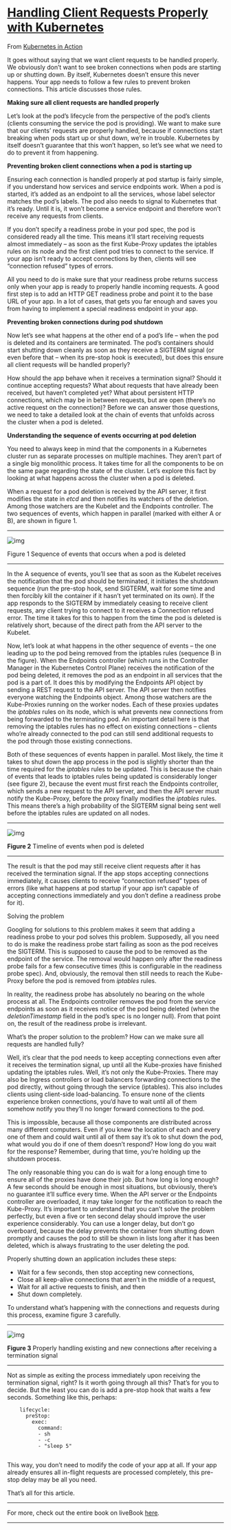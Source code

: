# [Handling Client Requests Properly with Kubernetes](https://freecontent.manning.com/handling-client-requests-properly-with-kubernetes/)

From [Kubernetes in Action](https://www.manning.com/books/kubernetes-in-action) 

It goes without saying that we want client requests to be handled  properly. We obviously don’t want to see broken connections when pods  are starting up or shutting down. By itself, Kubernetes doesn’t ensure  this never happens. Your app needs to follow a few rules to prevent  broken connections. This article discusses those rules.

**Making sure all client requests are handled properly**

Let’s look at the pod’s lifecycle from the perspective of the pod’s  clients (clients consuming the service the pod is providing). We want to make sure that our clients’ requests are properly handled, because if  connections start breaking when pods start up or shut down, we’re in  trouble. Kubernetes by itself doesn’t guarantee that this won’t happen,  so let’s see what we need to do to prevent it from happening.

**Preventing broken client connections when a pod is starting up**

Ensuring each connection is handled properly at pod startup is fairly simple, if you understand how services and service endpoints work. When a pod is started, it’s added as an endpoint to all the services, whose  label selector matches the pod’s labels. The pod also needs to signal to Kubernetes that it’s ready. Until it is, it won’t become a service  endpoint and therefore won’t receive any requests from clients.

If you don’t specify a readiness probe in your pod spec, the pod is  considered ready all the time. This means it’ll start receiving requests almost immediately – as soon as the first Kube-Proxy updates the  iptables rules on its node and the first client pod tries to connect to  the service. If your app isn’t ready to accept connections by then,  clients will see “connection refused” types of errors.

All you need to do is make sure that your readiness probe returns  success only when your app is ready to properly handle incoming  requests. A good first step is to add an HTTP GET readiness probe and  point it to the base URL of your app. In a lot of cases, that gets you  far enough and saves you from having to implement a special readiness  endpoint in your app.

**Preventing broken connections during pod shutdown**

Now let’s see what happens at the other end of a pod’s life – when  the pod is deleted and its containers are terminated. The pod’s  containers should start shutting down cleanly as soon as they receive a  SIGTERM signal (or even before that – when its pre-stop hook is  executed), but does this ensure all client requests will be handled  properly?

How should the app behave when it receives a termination signal?  Should it continue accepting requests? What about requests that have  already been received, but haven’t completed yet? What about persistent  HTTP connections, which may be in between requests, but are open  (there’s no active request on the connection)? Before we can answer  those questions, we need to take a detailed look at the chain of events  that unfolds across the cluster when a pod is deleted.

**Understanding the sequence of events occurring at pod deletion**

You need to always keep in mind that the components in a Kubernetes  cluster run as separate processes on multiple machines. They aren’t part of a single big monolithic process. It takes time for all the  components to be on the same page regarding the state of the cluster.  Let’s explore this fact by looking at what happens across the cluster  when a pod is deleted.

When a request for a pod deletion is received by the API server, it first modifies the state in *etcd* and then notifies its watchers of the deletion. Among those watchers  are the Kubelet and the Endpoints controller. The two sequences of  events, which happen in parallel (marked with either A or B), are shown  in figure 1.

------

![img](https://freecontent.manning.com/wp-content/uploads/Luksa_HCRPwK_01.png)

Figure 1 Sequence of events that occurs when a pod is deleted

------

In the A sequence of events, you’ll see that as soon as the Kubelet  receives the notification that the pod should be terminated, it  initiates the shutdown sequence (run the pre-stop hook, send SIGTERM,  wait for some time and then forcibly kill the container if it hasn’t yet terminated on its own). If the app responds to the SIGTERM by  immediately ceasing to receive client requests, any client trying to  connect to it receives a Connection refused error. The time it takes for this to happen from the time the pod is deleted is relatively short,  because of the direct path from the API server to the Kubelet.

Now, let’s look at what happens in the other sequence of events – the one leading up to the pod being removed from the iptables rules  (sequence B in the figure). When the Endpoints controller (which runs in the Controller Manager in the Kubernetes Control Plane) receives the  notification of the pod being deleted, it removes the pod as an endpoint in all services that the pod is a part of. It does this by modifying  the Endpoints API object by sending a REST request to the API server.  The API server then notifies everyone watching the Endpoints object.  Among those watchers are the Kube-Proxies running on the worker nodes.  Each of these proxies updates the *iptables* rules on its node,  which is what prevents new connections from being forwarded to the  terminating pod. An important detail here is that removing the iptables  rules has no effect on existing connections – clients who’re already  connected to the pod can still send additional requests to the pod  through those existing connections.

Both of these sequences of events happen in parallel. Most likely,  the time it takes to shut down the app process in the pod is slightly  shorter than the time required for the *iptables* rules to be  updated. This is because the chain of events that leads to iptables  rules being updated is considerably longer (see figure 2), because the  event must first reach the Endpoints controller, which sends a new  request to the API server, and then the API server must notify the  Kube-Proxy, before the proxy finally modifies the *iptables*  rules. This means there’s a high probability of the SIGTERM signal being sent well before the iptables rules are updated on all nodes.

------

![img](https://freecontent.manning.com/wp-content/uploads/Luksa_HCRPwK_02.png)

**Figure 2** Timeline of events when pod is deleted

------

The result is that the pod may still receive client requests after it has received the termination signal. If the app stops accepting  connections immediately, it causes clients to receive “connection  refused” types of errors (like what happens at pod startup if your app  isn’t capable of accepting connections immediately and you don’t define a readiness probe for it).

Solving the problem

Googling for solutions to this problem makes it seem that adding a  readiness probe to your pod solves this problem. Supposedly, all you  need to do is make the readiness probe start failing as soon as the pod  receives the SIGTERM. This is supposed to cause the pod to be removed as the endpoint of the service. The removal would happen only after the  readiness probe fails for a few consecutive times (this is configurable  in the readiness probe spec). And, obviously, the removal then still  needs to reach the Kube-Proxy before the pod is removed from *iptables* rules.

In reality, the readiness probe has absolutely no bearing on the  whole process at all. The Endpoints controller removes the pod from the  service endpoints as soon as it receives notice of the pod being deleted (when the *deletionTimestamp* field in the pod’s spec is no longer null). From that point on, the result of the readiness probe is irrelevant.

What’s the proper solution to the problem? How can we make sure all requests are handled fully?

Well, it’s clear that the pod needs to keep accepting connections  even after it receives the termination signal, up until all the  Kube-proxies have finished updating the iptables rules. Well, it’s not  only the Kube-Proxies. There may also be Ingress controllers or load  balancers forwarding connections to the pod directly, without going  through the service (iptables). This also includes clients using  client-side load-balancing. To ensure none of the clients experience  broken connections, you’d have to wait until all of them somehow notify  you they’ll no longer forward connections to the pod.

This is impossible, because all those components are distributed  across many different computers. Even if you knew the location of each  and every one of them and could wait until all of them say it’s ok to  shut down the pod, what would you do if one of them doesn’t respond? How long do you wait for the response? Remember, during that time, you’re  holding up the shutdown process.

The only reasonable thing you can do is wait for a long enough time  to ensure all of the proxies have done their job. But how long is long  enough? A few seconds should be enough in most situations, but  obviously, there’s no guarantee it’ll suffice every time. When the API  server or the Endpoints controller are overloaded, it may take longer  for the notification to reach the Kube-Proxy. It’s important to  understand that you can’t solve the problem perfectly, but even a five  or ten second delay should improve the user experience considerably. You can use a longer delay, but don’t go overboard, because the delay  prevents the container from shutting down promptly and causes the pod to still be shown in lists long after it has been deleted, which is always frustrating to the user deleting the pod.

 

Properly shutting down an application includes these steps:

- Wait for a few seconds, then stop accepting new connections,
- Close all keep-alive connections that aren’t in the middle of a request,
- Wait for all active requests to finish, and then
- Shut down completely.

 

To understand what’s happening with the connections and requests during this process, examine figure 3 carefully.

------

![img](https://freecontent.manning.com/wp-content/uploads/Luksa_HCRPwK_03.png)

**Figure 3** Properly handling existing and new connections after receiving a termination signal

------

Not as simple as exiting the process immediately upon receiving the  termination signal, right? Is it worth going through all this? That’s  for you to decide. But the least you can do is add a pre-stop hook that  waits a few seconds. Something like this, perhaps:

```
    lifecycle:                   
      preStop:                   
        exec:                    
          command:               
          - sh
          - -c
          - "sleep 5"
 
```

This way, you don’t need to modify the code of your app at all. If  your app already ensures all in-flight requests are processed  completely, this pre-stop delay may be all you need.

That’s all for this article.

------

For more, check out the entire book on liveBook [here](https://livebook.manning.com/#!/book/kubernetes-in-action/)*.*

------
